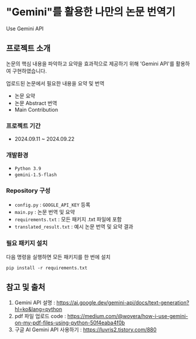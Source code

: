 # "Gemini"를 활용한 나만의 논문 번역기
Use Gemini API

## 프로젝트 소개
논문의 핵심 내용을 파악하고 요약을 효과적으로 제공하기 위해 'Gemini API'를 활용하여 구현하였습니다.

업로드된 논문에서 필요한 내용을 요약 및 번역
- 논문 요약
- 논문 Abstract 번역
- Main Contribution

### 프로젝트 기간
- 2024.09.11 ~ 2024.09.22

### 개발환경
- `Python 3.9`
- `gemini-1.5-flash`

### Repository 구성
- `config.py` : `GOOGLE_API_KEY` 등록
- `main.py` : 논문 번역 및 요약
- `requirements.txt` : 모든 패키지 .txt 파일에 포함
- `translated_result.txt` : 예시 논문 번역 및 요약 결과

### 필요 패키지 설치
다음 명령을 실행하면 모든 패키지를 한 번에 설치
    
    pip install -r requirements.txt

## 참고 및 출처
1. Gemini API 설명 : <https://ai.google.dev/gemini-api/docs/text-generation?hl=ko&lang=python>
2. pdf 파일 업로드 code : <https://medium.com/@woyera/how-i-use-gemini-on-my-pdf-files-using-python-50f4eaba4f0b>
3. 구글 AI Gemini API 사용하기 : <https://luvris2.tistory.com/880>
